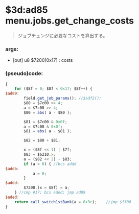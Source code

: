 ﻿

# $3d:ad85 menu.jobs.get_change_costs
> ジョブチェンジに必要なコストを算出する。

### args:
+	[out] u8 $7200[0x17] : costs

### (pseudo)code:
```js
{
	for ($8f = 0; $8f < 0x17; $8f++) {
$ad89:
		field.get_job_params();	//$adf2();
		$80 = $7c00 >> 4;
		a = $7c08 >> 4;
		$80 = abs( a - $80 );

		$81 = $7c00 & 0x0f;
		a = $7c08 & 0x0f;
		$81 = abs( a - $81 );

		$82 = $80 + $81;

		x = ($8f << 1) | $7f;
		$83 = $6210.x;
		a = ($82 << 2) - $83;
		if (a < 0) { //bcs addd
$addb:
			a = 0;
		}
$addd:
		$7200.(x = $8f) = a;
	} //cmp #17; bcs aded; jmp ad89
$aded:
	return call_switch1stBank(a = 0x3c);	//jmp $ff06
}
```




